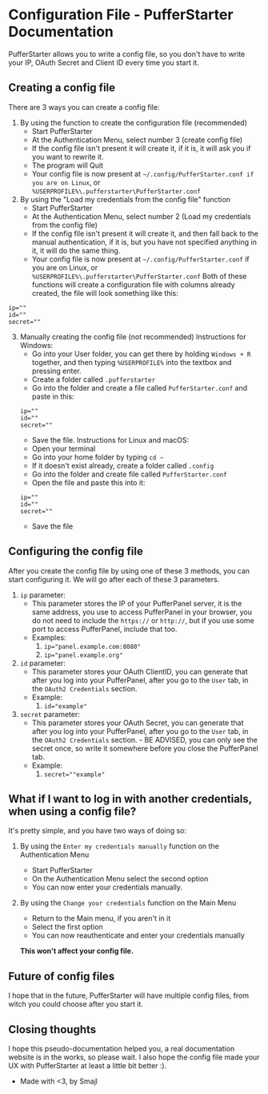 # Configuration File - PufferStarter Documentation
PufferStarter allows you to write a config file, so you don't have to write your IP, OAuth Secret and Client ID every time you start it. 

## Creating a config file
There are 3 ways you can create a config file:
1) By using the function to create the configuration file (recommended)
   - Start PufferStarter
   - At the Authentication Menu, select number 3 (create config file)
   - If the config file isn't present it will create it, if it is, it will ask you if you want to rewrite it.
   - The program will Quit
   - Your config file is now present at `~/.config/PufferStarter.conf if you are on Linux`, or `%USERPROFILE%\.pufferstarter\PufferStarter.conf`
2) By using the "Load my credentials from the config file" function
   - Start PufferStarter
   - At the Authentication Menu, select number 2 (Load my credentials from the config file)
   - If the config file isn't present it will create it, and then fall back to the manual authentication, if it is, but you have not specified anything in it, it will do the same thing.
   - Your config file is now present at `~/.config/PufferStarter.conf` if you are on Linux, or `%USERPROFILE%\.pufferstarter\PufferStarter.conf`
Both of these functions will create a configuration file with columns already created, the file will look something like this:
```
ip=""
id=""
secret=""
```
3) Manually creating the config file (not recommended)
Instructions for Windows:
   - Go into your User folder, you can get there by holding `Windows + R` together, and then typing `%USERPROFILE%` into the textbox and pressing enter.
   - Create a folder called `.pufferstarter` 
   - Go into the folder and create a file called `PufferStarter.conf` and paste in this:
   ```
   ip=""
   id=""
   secret=""
   ```
   - Save the file.
Instructions for Linux and macOS:
   - Open your terminal
   - Go into your home folder by typing `cd ~`
   - If it doesn't exist already, create a folder called `.config`
   - Go into the folder and create file called `PufferStarter.conf`
   - Open the file and paste this into it:
   ```
   ip=""
   id=""
   secret=""
   ```
   - Save the file

## Configuring the config file
After you create the config file by using one of these 3 methods, you can start configuring it. We will go after each of these 3 parameters.
1) `ip` parameter:
   - This parameter stores the IP of your PufferPanel server, it is the same address, you use to access PufferPanel in your browser, you do not need to include the `https://` or `http://`, but if you use some port to access PufferPanel, include that too.
   - Examples:
     1) `ip="panel.example.com:8080"`
     2) `ip="panel.example.org"`
2) `id` parameter:
   - This parameter stores your OAuth ClientID, you can generate that after you log into your PufferPanel, after you go to the `User` tab, in the `OAuth2 Credentials` section.
   - Example:
     1) `id="example"`
3) `secret` parameter:
   - This parameter stores your OAuth Secret, you can generate that after you log into your PufferPanel, after you go to the `User` tab, in the `OAuth2 Credentials` section. - BE ADVISED, you can only see the secret once, so write it somewhere before you close the PufferPanel tab.
   - Example:
     1) `secret=""example"` 

## What if I want to log in with another credentials, when using a config file?
It's pretty simple, and you have two ways of doing so:
1) By using the `Enter my credentials manually` function on the Authentication Menu
   - Start PufferStarter
   - On the Authentication Menu select the second option
   - You can now enter your credentials manually.
2) By using the `Change your credentials` function on the Main Menu
   - Return to the Main menu, if you aren't in it
   - Select the first option
   - You can now reauthenticate and enter your credentials manually

   ****This won't affect your config file.****

## Future of config files
I hope that in the future, PufferStarter will have multiple config files, from witch you could choose after you start it. 

## Closing thoughts 
I hope this pseudo-documentation helped you, a real documentation website is in the works, so please wait. I also hope the config file made your UX with PufferStarter at least a little bit better :).
- Made with <3, by Smajl
 
     

